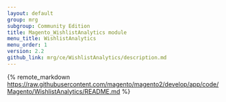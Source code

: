 ```yaml
---
layout: default
group: mrg
subgroup: Community Edition
title: Magento_WishlistAnalytics module
menu_title: WishlistAnalytics
menu_order: 1
version: 2.2
github_link: mrg/ce/WishlistAnalytics/description.md
---
```


{% remote_markdown https://raw.githubusercontent.com/magento/magento2/develop/app/code/Magento/WishlistAnalytics/README.md %}